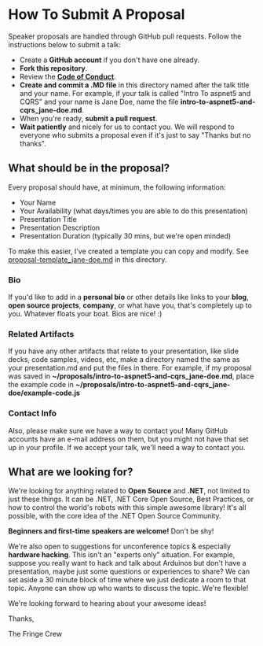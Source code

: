 
How To Submit A Proposal
========================

Speaker proposals are handled through GitHub pull requests. Follow the instructions below to submit a talk:

* Create a **GitHub account** if you don't have one already.
* **Fork this repository**.
* Review the **[Code of Conduct](https://github.com/nodepdx/nodepdx.github.com/blob/master/code-of-conduct.md)**.
* **Create and commit a .MD file** in this directory named after the talk title and your name. For example, if your talk is called "Intro To aspnet5 and CQRS" and your name is Jane Doe, name the file **intro-to-aspnet5-and-cqrs_jane-doe.md**.
* When you're ready, **submit a pull request**.
* **Wait patiently** and nicely for us to contact you. We will respond to everyone who submits a proposal even if it's just to say "Thanks but no thanks".


What should be in the proposal?
-------------------------------

Every proposal should have, at minimum, the following information: 

* Your Name
* Your Availability (what days/times you are able to do this presentation)
* Presentation Title
* Presentation Description
* Presentation Duration (typically 30 mins, but we're open minded)

To make this easier, I've created a template you can copy and modify. See [proposal-template_jane-doe.md](https://github.com/nodepdx/nodepdx.github.com/blob/master/proposals/proposal-template_jane-doe.md) in this directory.

### Bio

If you'd like to add in a **personal bio** or other details like links to your **blog**, **open source projects**, **company**, or what have you, that's completely up to you. Whatever floats your boat. Bios are nice!  :)

### Related Artifacts

If you have any other artifacts that relate to your presentation, like slide decks, code samples, videos, etc, make a directory named the same as your presentation.md and put the files in there. For example, if my proposal was saved in **~/proposals/intro-to-aspnet5-and-cqrs_jane-doe.md**, place the example code in **~/proposals/intro-to-aspnet5-and-cqrs_jane-doe/example-code.js** 

### Contact Info

Also, please make sure we have a way to contact you! Many GitHub accounts have an e-mail address on them, but you might not have that set up in your profile. If we accept your talk, we'll need a way to contact you. 

What are we looking for?
------------------------

We're looking for anything related to **Open Source** and **.NET**, not limited to just these things. It can be .NET, .NET Core Open Source, Best Practices, or how to control the world's robots with this simple awesome library! It's all possible, with the core idea of the .NET Open Source Community.

**Beginners and first-time speakers are welcome!** Don't be shy!

We're also open to suggestions for unconference topics & especially **hardware hacking**. This isn't an "experts only" situation. For example, suppose you really want to hack and talk about Arduinos but don't have a presentation, maybe just some questions or experiences to share? We can set aside a 30 minute block of time where we just dedicate a room to that topic. Anyone can show up who wants to discuss the topic. We're flexible!

We're looking forward to hearing about your awesome ideas!


Thanks,

The Fringe Crew
